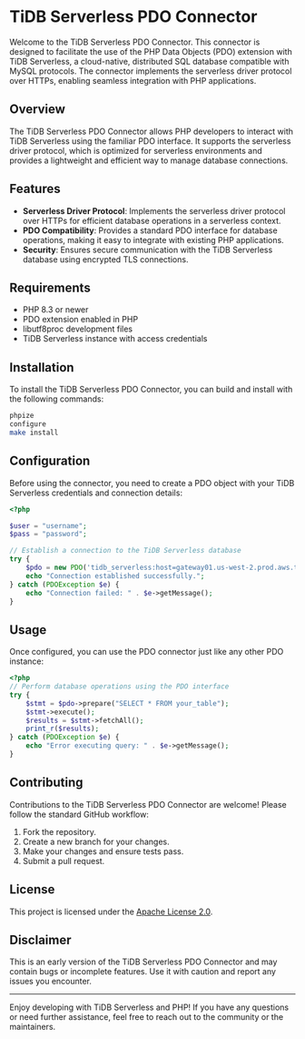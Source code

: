 # TiDB Serverless PDO Connector

Welcome to the TiDB Serverless PDO Connector. This connector is designed to facilitate the use of the PHP Data Objects (PDO) extension with TiDB Serverless, a cloud-native, distributed SQL database compatible with MySQL protocols. The connector implements the serverless driver protocol over HTTPs, enabling seamless integration with PHP applications.

## Overview

The TiDB Serverless PDO Connector allows PHP developers to interact with TiDB Serverless using the familiar PDO interface. It supports the serverless driver protocol, which is optimized for serverless environments and provides a lightweight and efficient way to manage database connections.

## Features

- **Serverless Driver Protocol**: Implements the serverless driver protocol over HTTPs for efficient database operations in a serverless context.
- **PDO Compatibility**: Provides a standard PDO interface for database operations, making it easy to integrate with existing PHP applications.
- **Security**: Ensures secure communication with the TiDB Serverless database using encrypted TLS connections.

## Requirements

- PHP 8.3 or newer
- PDO extension enabled in PHP
- libutf8proc development files
- TiDB Serverless instance with access credentials

## Installation

To install the TiDB Serverless PDO Connector, you can build and install with the following commands:

```bash
phpize
configure
make install
```

## Configuration

Before using the connector, you need to create a PDO object with your TiDB Serverless credentials and connection details:

```php
<?php

$user = "username";
$pass = "password";

// Establish a connection to the TiDB Serverless database
try {
    $pdo = new PDO('tidb_serverless:host=gateway01.us-west-2.prod.aws.tidbcloud.com;dbname=test', $user, $pass);
    echo "Connection established successfully.";
} catch (PDOException $e) {
    echo "Connection failed: " . $e->getMessage();
}
```

## Usage

Once configured, you can use the PDO connector just like any other PDO instance:

```php
<?php
// Perform database operations using the PDO interface
try {
    $stmt = $pdo->prepare("SELECT * FROM your_table");
    $stmt->execute();
    $results = $stmt->fetchAll();
    print_r($results);
} catch (PDOException $e) {
    echo "Error executing query: " . $e->getMessage();
}
```

## Contributing

Contributions to the TiDB Serverless PDO Connector are welcome! Please follow the standard GitHub workflow:

1. Fork the repository.
2. Create a new branch for your changes.
3. Make your changes and ensure tests pass.
4. Submit a pull request.

## License

This project is licensed under the [Apache License 2.0](LICENSE).

## Disclaimer

This is an early version of the TiDB Serverless PDO Connector and may contain bugs or incomplete features. Use it with caution and report any issues you encounter.

---

Enjoy developing with TiDB Serverless and PHP! If you have any questions or need further assistance, feel free to reach out to the community or the maintainers.
